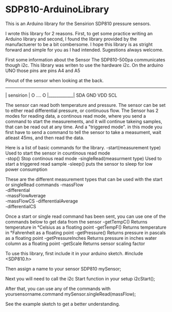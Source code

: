 # SDP810-ArduinoLibrary
This is an Arduino library for the Sensirion SDP810 pressure sensors.

I wrote this library for 2 reasons. First, to get some practice writing an Arduino library and second, 
I found the library provided by the manufactuerer to be a bit combersome.
I hope this library is as stright forward and simple for you as I had intended. Sugestions always welcome. 

First some information about the Sensor The SDP810-500pa communicates though i2c. This library was writen to use the hardware i2c. 
On the arduino UNO those pins are pins A4 and A5

Pinout of the sensor when looking at the back.
 ____________
| sensirion  |
 O   ....   O
|____________|
SDA GND VDD SCL

The sensor can read both temperature and pressure.
The sensor can be set to either read differential pressure, or continuous flow.
The Sensor has 2 modes for reading data, a continous read mode, where you send a command to start the measurements, 
and it will continue takeing samples, that can be read out at any time.
And a "triggered mode". in this mode you first have to send a command to tell the sensor to take a measument, wait atleast 45ms, 
and then read the data. 


Here is a list of basic commands for the library.
-start(measurement type)	Used to start the sensor in countinous read mode	
-stop()	  Stop continous read mode
-singleRead(measurment type)	Used to start a triggered read sample
-sleep()  puts the sensor to sleep for low power consumption

These are the different measurement types that can be used with the start or singleRead commands
-massFlow	
-differential 	
-massFlowAverage	
-massFlowCS	
-differentialAverage	
-differentialCS	

Once a start or single read command has been sent, you can use one of the commands below to get data from the sensor
-getTempC() 	Returns temperature in °Celsius as a floating point
-getTempF()	Returns temperature in °Fahrenheit as a floating point
-getPressure()	Returns pressure in pascals as a floating point
-getPressureInches	Returns pressure in inches water column as a floating point
-getScale	Returns sensor scaling factor


To use this library, first include it in your arduino sketch.
#include <SDP810.h>

Then assign a name to your sensor
SDP810 mySensor;

Next you will need to call the i2c Start function in your setup
i2cStart();  

After that, you can use any of the commands with yoursensorname.command
mySensor.singleRead(massFlow);

See the example sketch to get a better understanding.

